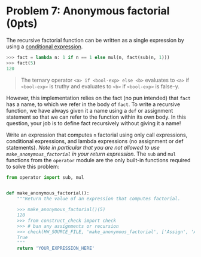 # Problem 7: Anonymous factorial (0pts)

The recursive factorial function can be written as a single expression by using a [conditional expression](https://docs.python.org/py3k/reference/expressions.html#conditional-expressions).

```python
>>> fact = lambda n: 1 if n == 1 else mul(n, fact(sub(n, 1)))
>>> fact(5)
120
```

> The ternary operator `<a> if <bool-exp> else <b>` evaluates to `<a>` if `<bool-exp>` is truthy and evaluates to `<b>` if `<bool-exp>` is false-y.

However, this implementation relies on the fact (no pun intended) that `fact` has a name, to which we refer in the body of `fact`. To write a recursive function, we have always given it a name using a `def` or assignment statement so that we can refer to the function within its own body. In this question, your job is to define fact recursively without giving it a name!

Write an expression that computes `n` factorial using only call expressions, conditional expressions, and lambda expressions (no assignment or def statements). _Note in particular that you are not allowed to use `make_anonymous_factorial` in your return expression._ The `sub` and `mul` functions from the `operator` module are the only built-in functions required to solve this problem:

```python
from operator import sub, mul


def make_anonymous_factorial():
    """Return the value of an expression that computes factorial.

    >>> make_anonymous_factorial()(5)
    120
    >>> from construct_check import check
    >>> # ban any assignments or recursion
    >>> check(HW_SOURCE_FILE, 'make_anonymous_factorial', ['Assign', 'AugAssign', 'FunctionDef', 'Recursion'])
    True
    """
    return 'YOUR_EXPRESSION_HERE'
```
